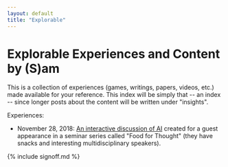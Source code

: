 ```yaml
---
layout: default
title: "Explorable"
---
```

# Explorable Experiences and Content by (S)am
This is a collection of experiences (games, writings, papers, videos, etc.) made available for your reference. This index will be simply that -- an index -- since longer posts about the content will be written under "insights".

Experiences:
* November 28, 2018: [An interactive discussion of AI](/experiences/AI-Food-for-Thought/) created for a guest appearance in a seminar series called "Food for Thought" (they have snacks and interesting multidisciplinary speakers).

{% include signoff.md %}
